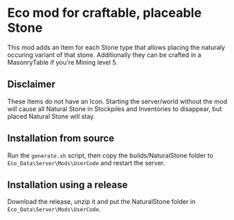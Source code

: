# Eco mod for craftable, placeable Stone
This mod adds an Item for each Stone type that allows placing the naturaly occuring variant of that stone. Additionally they can be crafted in a MasonryTable if you're Mining level 5.

## Disclaimer
These Items do not have an Icon. Starting the server/world without the mod will cause all Natural Stone in Stockpiles and Inventories to disappear, but placed Natural Stone will stay.

## Installation from source
Run the `generate.sh` script, then copy the builds/NaturalStone folder to `Eco_Data\Server\Mods\UserCode` and restart the server.

## Installation using a release
Download the release, unzip it and put the NaturalStone folder in `Eco_Data\Server\Mods\UserCode`.
